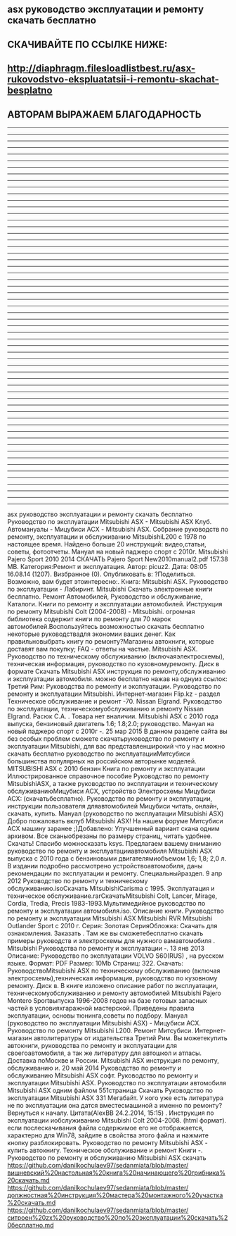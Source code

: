 asx руководство эксплуатации и ремонту скачать бесплатно
--------------------------------------------------
СКАЧИВАЙТЕ ПО ССЫЛКЕ НИЖЕ:
--------------------------------------------------
http://diaphragm.filesloadlistbest.ru/asx-rukovodstvo-ekspluatatsii-i-remontu-skachat-besplatno
--------------------------------------------------
АВТОРАМ ВЫРАЖАЕМ БЛАГОДАРНОСТЬ
--------------------------------------------------
--------------------------------------------------
--------------------------------------------------
--------------------------------------------------
--------------------------------------------------
--------------------------------------------------
--------------------------------------------------
--------------------------------------------------
--------------------------------------------------
--------------------------------------------------
--------------------------------------------------
--------------------------------------------------
--------------------------------------------------
--------------------------------------------------
--------------------------------------------------
--------------------------------------------------
--------------------------------------------------
--------------------------------------------------
--------------------------------------------------
--------------------------------------------------
--------------------------------------------------
--------------------------------------------------
--------------------------------------------------
--------------------------------------------------
--------------------------------------------------
--------------------------------------------------
--------------------------------------------------
--------------------------------------------------
--------------------------------------------------
--------------------------------------------------
--------------------------------------------------
--------------------------------------------------
--------------------------------------------------
--------------------------------------------------
--------------------------------------------------
--------------------------------------------------
--------------------------------------------------
--------------------------------------------------
--------------------------------------------------
--------------------------------------------------
--------------------------------------------------
--------------------------------------------------
--------------------------------------------------
--------------------------------------------------
--------------------------------------------------
--------------------------------------------------
--------------------------------------------------
--------------------------------------------------
--------------------------------------------------
--------------------------------------------------
--------------------------------------------------
--------------------------------------------------
--------------------------------------------------
--------------------------------------------------
--------------------------------------------------
--------------------------------------------------
--------------------------------------------------
--------------------------------------------------
--------------------------------------------------
asx руководство эксплуатации и ремонту скачать бесплатно Руководство по эксплуатации Mitsubishi ASX - Mitsubishi ASX Клуб. Автомануалы - Мицубиси АСХ - Mitsubishi ASX. Собрание руководств по ремонту, эксплуатации и обслуживанию MitsubishiL200 с 1978 по настоящее время. Найдено больше 20 инструкций: видео,статьи, советы, фотоотчеты. Мануал на новый паджеро спорт с 2010г. Mitsubishi Pajero Sport 2010 2014  СКАЧАТЬ  Pajero Sport New2010manual2.pdf 157.38 MB. Категория:Ремонт и эксплуатация. Автор: picuz2. Дата: 08:05 16.08.14 (1207). Визбранное (0). Опубликовать в: ?Поделиться. Возможно, вам будет этоинтересно:. Книга: Mitsubishi ASX. Руководство по эксплуатации  - Лабиринт. Mitsubishi  Скачать электронные книги бесплатно. Ремонт Автомобилей, Руководство и обслуживание, Каталоги. Книги по ремонту и эксплуатации автомобилей. Инструкция по ремонту Mitsubishi Colt (2004-2008) - Mitsubishi. огромная библиотека содержит книги по ремонту для 70 марок автомобилей.Воспользуйтесь возможностью скачать бесплатно некоторые руководствадля экономии ваших денег. Как правильновыбрать книгу по ремонту?Магазины автокниги, которые доставят вам покупку; FAQ - ответы на частые. Mitsubishi ASX. Руководство по техническому обслуживанию (включаяэлектросхемы), техническая информация, руководство по кузовномуремонту. Диск в формате  Скачать Mitsubishi ASX инструкция по ремонту,обслуживанию и эксплуатации автомобиля. можно бесплатно нажав на однуиз ссылок:
Третий Рим: Руководства по ремонту и эксплуатации. Руководство по ремонту и эксплуатации Mitsubishi. Интернет-магазин Flip.kz - раздел Техническое обслуживание и ремонт  -70. Nissan Elgrand. Руководство по эксплуатации, техническомуобслуживанию и ремонту  Nissan Elgrand. Расюк С.А. . Товара нет вналичии. Mitsubishi ASX с 2010 года выпуска, бензиновый двигатель 1.6; 1.8;2.0; руководство. Мануал на новый паджеро спорт с 2010г -. 25 мар 2015  В данном разделе сайта вы без особых проблем сможете скачатьруководство по ремонту и эксплуатации Mitsubishi, для вас представленширокий  что у нас можно скачать бесплатно руководство по эксплуатацииМитсубиси большинства популярных на российском авторынке моделей. MITSUBISHI ASX с 2010 бензин Книга по ремонту и эксплуатации Иллюстрированное справочное пособие Руководство по ремонту MitsubishiASX, а также руководство по эксплуатации и техническому обслуживаниюМицубиси АСХ, устройство  Электросхемы Мицубиси АСХ: (скачатьбесплатно). Руководство по ремонту и эксплуатации, инструкции пользователя дляавтомобилей Мицубиси читать, онлайн, скачать, купить. Мануал (руководство по эксплуатации Mitsubishi ASX) Добро пожаловать вклуб Mitsubishi ASX! На нашем форуме Митсубиси АСХ  машину заранее ;)Добавлено: Улучшенный вариант скана одним архивом. Все сканыобрезаны по размеру страниц, читать удобнее. Скачать! Спасибо можносказать ksys. Предлагаем вашему вниманию руководство по ремонту и эксплуатацииавтомобиля Mitsubishi ASX выпуска с 2010 года с бензиновыми двигателямиобъемом 1,6; 1,8; 2,0 л. В издании подробно рассмотрено устройствоавтомобиля, даны рекомендации по эксплуатации и ремонту. Специальныйраздел. 9 апр 2012  Руководство по ремонту и техническому обслуживанию.isoСкачать MitsubishiCarisma с 1995. Эксплуатация и техническое обслуживание.rarСкачатьMitsubishi Colt, Lancer, Mirage, Cordia, Tredia, Precis 1983-1993.Мультимедийное руководство по ремонту и эксплуатации автомобиля.iso. Описание книги. Руководство по ремонту и эксплуатации Mitsubishi ASX Mitsubishi RVR  Mitsubishi Outlander Sport с 2010 г. Серия: Золотая СерияОбложка:  Скачать для ознакомления. Заказать . Там же вы сможетебесплатно скачать примеры руководств и электросхемы для нужного вамавтомобиля .
Mitsubishi Руководства по ремонту и эксплуатации -. 13 янв 2013  Описание: Руководство по эксплуатации VOLVO S60(RUS) , на русском языке. Формат: PDF Размер: 10Mb Страниц: 322. Скачать:  РуководствоMitsubishi ASX по техническому обслуживанию (включая электросхемы),техническая информация, руководство по кузовному ремонту. Диск в. В книге изложено описание работ по эксплуатации, техническомуобслуживанию и ремонту автомобилей Mitsubishi Pajero  Montero Sportвыпуска 1996-2008 годов на базе готовых запасных частей в условияхгаражной мастерской. Приведены правила эксплуатации, основы тюнинга,советы по подбору. Мануал (руководство по эксплуатации Mitsubishi ASX) - Мицубиси АСХ. Руководство по ремонту Mitsubishi L200. Ремонт Митсубиси. Интернет-магазин автолитературы от издательства Третий Рим. Вы можетекупить автокниги, руководства по ремонту и эксплуатации для своегоавтомобиля, а так же литературу для автошкол и атласы. Доставка поМоскве и России. Mitsubishi ASX инструкция по ремонту, обслуживанию и. 20 май 2014  Руководство по ремонту и обслуживанию Mitsubishi ASX  софт. Руководство по ремонту и эксплуатации Mitsubishi ASX. Руководство по эксплуатации автомобиля Mitsubishi ASX одним файлом 551страница Скачать Руководство по эксплуатации Mitsubishi ASX 331 Мегабайт.  У кого уже есть литература не по эксплуатации она датся вместесмашиной а именно по ремонту? Вернуться к началу. Цитата(AlexBB  24.2.2014, 15:15) . Инструкция по эксплуатации иобслуживанию Mitsubishi Colt 2004-2008. (html формат). если послескачивания файла содержимое его не отображается, характерно для Win78, зайдите в свойства этого файла и нажмите кнопку разблокировать.
Руководство по ремонту Mitsubishi ASX - купить автокнигу. Техническое обслуживание и ремонт  Книги -. Руководство по ремонту и обслуживанию Mitsubishi ASX скачать
https://github.com/danilkochulaev97/sedanmiata/blob/master/вишневский%20настольная%20книга%20начинающего%20грибника%20скачать.md
https://github.com/danilkochulaev97/sedanmiata/blob/master/должностная%20инструкция%20мастера%20монтажного%20участка%20скачать.md
https://github.com/danilkochulaev97/sedanmiata/blob/master/ситроен%20zx%20руководство%20по%20эксплуатации%20скачать%20бесплатно.md